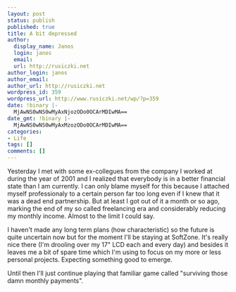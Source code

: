 ```yaml
---
layout: post
status: publish
published: true
title: A bit depressed
author:
  display_name: Janos
  login: janos
  email: 
  url: http://rusiczki.net
author_login: janos
author_email: 
author_url: http://rusiczki.net
wordpress_id: 359
wordpress_url: http://www.rusiczki.net/wp/?p=359
date: !binary |-
  MjAwNS0wNS0wMyAxNjozODo0OCArMDIwMA==
date_gmt: !binary |-
  MjAwNS0wNS0wMyAxMzozODo0OCArMDIwMA==
categories:
- Life
tags: []
comments: []
---
```

<p>Yesterday I met with some ex-collegues from the company I worked at during the year of 2001 and I realized that everybody is in a better financial state than I am currently. I can only blame myself for this because I attached myself professionaly to a certain person far too long even if I knew that it was a dead end partnership. But at least I got out of it a month or so ago, marking the end of my so called freelancing era and considerably reducing my monthly income. Almost to the limit I could say.</p>
<p>I haven't made any long term plans (how characteristic) so the future is quite uncertain now but for the moment I'll be staying at SoftZone. It's really nice there (I'm drooling over my 17" LCD each and every day) and besides it leaves me a bit of spare time which I'm using to focus on my more or less personal projects. Expecting something good to emerge.</p>
<p>Until then I'll just continue playing that familiar game called "surviving those damn monthly payments".</p>
